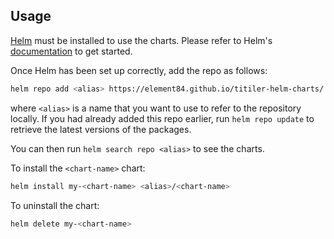 ## Usage

[Helm](https://helm.sh) must be installed to use the charts.  Please refer to
Helm's [documentation](https://helm.sh/docs) to get started.

Once Helm has been set up correctly, add the repo as follows:

```bash
helm repo add <alias> https://element84.github.io/titiler-helm-charts/
```

where `<alias>` is a name that you want to use to refer to the repository locally. If you had already added this repo earlier, run `helm repo update` to retrieve the latest versions of the packages.

You can then run `helm search repo <alias>` to see the charts.

To install the `<chart-name>` chart:

```bash
helm install my-<chart-name> <alias>/<chart-name>
```

To uninstall the chart:

```bash
helm delete my-<chart-name>
```

